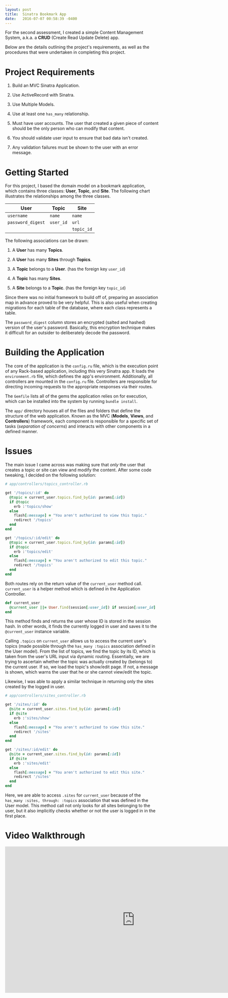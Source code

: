 ```yaml
---
layout: post
title:  Sinatra Bookmark App
date:   2016-07-07 00:58:39 -0400
---
```


For the second assessment, I created a simple Content Management System, a.k.a. a **CRUD** (Create Read Update Delete) app. 

Below are the details outlining the project's requirements, as well as the procedures that were undertaken in completing this project.

# Project Requirements
  1. Build an MVC Sinatra Application.

  2. Use ActiveRecord with Sinatra.

  3. Use Multiple Models.

  4. Use at least one `has_many` relationship.

  5. Must have user accounts. The user that created a given piece of content should be the only person who can modify that content.

  6. You should validate user input to ensure that bad data isn't created.

  7. Any validation failures must be shown to the user with an error message.

# Getting Started
For this project, I based the domain model on a bookmark application, which contains three classes: **User**, **Topic**, and **Site**. The following chart illustrates the relationships among the three classes. 

| **User**          | **Topic** |  **Site**  | 
| ----------------- | --------- | ---------- |
| `username`        | `name`    | `name`     |
| `password_digest` | `user_id` | `url`      |
|                   |           | `topic_id` |

The following associations can be drawn:

  1. A **User** has many **Topics**.

  2. A **User** has many **Sites** through **Topics**.

  3. A **Topic** belongs to a **User**. (has the foreign key `user_id`)

  4. A **Topic** has many **Sites**.

  5. A **Site** belongs to a **Topic**. (has the foreign key `topic_id`)

Since there was no initial framework to build off of, preparing an association map in advance proved to be very helpful. This is also useful when creating migrations for each table of the database, where each class represents a table. 

The `password_digest` column stores an encrypted (salted and hashed) version of the user's password. Basically, this encryption technique makes it difficult for an outsider to deliberately decode the password. 

# Building the Application
The core of the application is the `config.ru` file, which is the execution point of any Rack-based application, including this very Sinatra app. It loads the `environment.rb` file, which defines the app's environment. Additionally, all controllers are mounted in the `config.ru` file. Controllers are responsible for directing incoming requests to the appropriate responses via their routes. 

The `Gemfile` lists all of the gems the application relies on for execution, which can be installed into the system by running `bundle install`.

The `app/` directory houses all of the files and folders that define the structure of the web application. Known as the MVC (**Models**, **Views**, and **Controllers**) framework, each component is responsible for a specific set of tasks (*separation of concerns*) and interacts with other components in a defined manner.

# Issues
The main issue I came across was making sure that *only* the user that creates a topic or site can view and modify the content. After some code tweaking, I decided on the following solution:

```ruby
# app/controllers/topics_controller.rb

get '/topics/:id' do
  @topic = current_user.topics.find_by(id: params[:id])
  if @topic
    erb :'topics/show'
  else
    flash[:message] = "You aren't authorized to view this topic."
    redirect '/topics'
  end
end

get '/topics/:id/edit' do
  @topic = current_user.topics.find_by(id: params[:id])
  if @topic
    erb :'topics/edit'
  else
    flash[:message] = "You aren't authorized to edit this topic."
    redirect '/topics'
  end
end
```

Both routes rely on the return value of the `current_user` method call. `current_user` is a helper method which is defined in the Application Controller. 

```ruby
def current_user
  @current_user ||= User.find(session[:user_id]) if session[:user_id]
end
```

This method finds and returns the user whose ID is stored in the session hash. In other words, it finds the currently logged in user and saves it to the `@current_user` instance variable. 

Calling `.topics` on `current_user` allows us to access the current user's topics (made possible through the `has_many :topics` association defined in the User model). From the list of topics, we find the topic by its ID, which is taken from the user's URL input via dynamic routing. Essentially, we are trying to ascertain whether the topic was actually created by (belongs to) the current user. If so, we load the topic's show/edit page. If not, a message is shown, which warns the user that he or she cannot view/edit the topic. 

Likewise, I was able to apply a similar technique in returning only the sites created by the logged in user. 

```ruby
# app/controllers/sites_controller.rb

get '/sites/:id' do
  @site = current_user.sites.find_by(id: params[:id])
  if @site
    erb :'sites/show'
  else
    flash[:message] = "You aren't authorized to view this site."
    redirect '/sites'
  end
end

get '/sites/:id/edit' do
  @site = current_user.sites.find_by(id: params[:id])
  if @site
    erb :'sites/edit'
  else
    flash[:message] = "You aren't authorized to edit this site."
    redirect '/sites'
  end
end
```

Here, we are able to access `.sites` for `current_user` because of the `has_many :sites, through: :topics` association that was defined in the User model. This method call not only looks for all sites belonging to the user, but it also implicitly checks whether or not the user is logged in in the first place.

# Video Walkthrough

<iframe width="850" height="480" src="https://www.youtube.com/embed/_RevN_La2qs" frameborder="0" allowfullscreen="allowfullscreen">&nbsp;</iframe>
